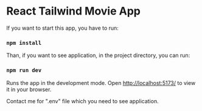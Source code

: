 # React Tailwind Movie App

If you want to start this app, you have to run:

### `npm install`

Than, if you want to see application, in the project directory, you can run:

### `npm run dev`

Runs the app in the development mode. Open [http://localhost:5173/](http://localhost:5173/) to view it in your browser.

Contact me for ".env" file which you need to see application.
